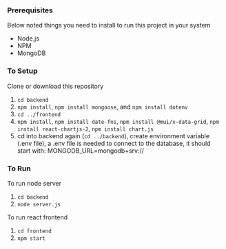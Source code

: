 
### Prerequisites
Below noted things you need to install to run this project in your system

- Node.js
- NPM
- MongoDB

### To Setup
Clone or download this repository

1. `cd backend`
2. `npm install`, `npm install mongoose`, and `npm install dotenv`
3. `cd ../frontend`
4. `npm install`, `npm install date-fns`, `npm install @mui/x-data-grid`, `npm install react-chartjs-2`, `npm install chart.js`
6. cd into backend again (`cd ../backend`), create environment variable (.env file), a .env file is needed to connect to the database, it should start with: 
MONGODB_URL=mongodb+srv://

### To Run
To run node server
1. `cd backend`
2. `node server.js`

To run react frontend
1. `cd frontend`
2. `npm start`

